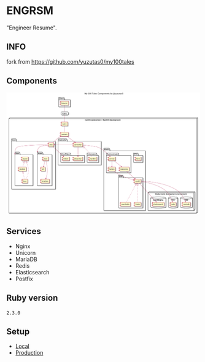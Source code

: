 # ENGRSM

"Engineer Resume".

## INFO

fork from https://github.com/yuzutas0/my100tales

## Components

![Components](docs/components.png)

## Services

- Nginx
- Unicorn
- MariaDB
- Redis
- Elasticsearch
- Postfix

## Ruby version

```
2.3.0
```

## Setup

- [Local](server/local/)
- [Production](server/production)
